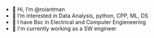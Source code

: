 - 👋 Hi, I’m @roiantman
- 👀 I’m interested in Data Analysis, python, CPP, ML, DS
- 🌱 I have Bsc in Electrical and Computer Engieneering
- 💞️ I'm currently working as a SW engineer

<!---
roiantman/roiantman is a ✨ special ✨ repository because its `README.md` (this file) appears on your GitHub profile.
You can click the Preview link to take a look at your changes.
--->
